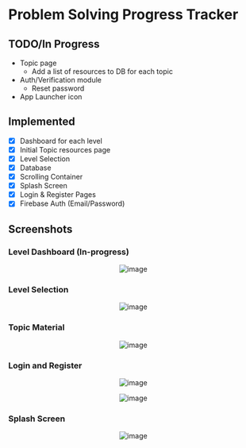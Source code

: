 # Problem Solving Progress Tracker

## TODO/In Progress

- Topic page
  - Add a list of resources to DB for each topic
- Auth/Verification module
  - Reset password
- App Launcher icon

## Implemented

- [x] Dashboard for each level
- [x] Initial Topic resources page
- [x] Level Selection
- [x] Database
- [x] Scrolling Container
- [x] Splash Screen
- [x] Login & Register Pages
- [x] Firebase Auth (Email/Password)

## Screenshots

### Level Dashboard (In-progress)

<div align="center">

![image](https://github.com/EbrahemMordy/Flutter-Project/assets/73834838/c723446b-95e9-4f6a-b13b-c12eb43a4843)

</div>

### Level Selection

<div align="center">

![image](https://github.com/EbrahemMordy/Flutter-Project/assets/73834838/50026efa-afc6-4a8f-a010-0453aef65be5)

</div>

### Topic Material

<div align="center">

![image](https://github.com/EbrahemMordy/Flutter-Project/assets/73834838/6cb838cd-f837-4fcd-b456-aa383062a17d)

</div>

### Login and Register

<div align="center">

![image](https://github.com/EbrahemMordy/Flutter-Project/assets/73834838/29beaa9a-3939-4696-af58-e6caecff2ad4)

![image](https://github.com/EbrahemMordy/Flutter-Project/assets/73834838/15aba482-273e-4977-970c-80319bfc95b4)

</div>

### Splash Screen

<div align="center">

![image](https://github.com/EbrahemMordy/Flutter-Project/assets/73834838/e495eae8-1b00-44a0-a23a-9c1348e5f599)

</div>
